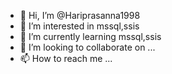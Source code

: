 - 👋 Hi, I’m @Hariprasanna1998
- 👀 I’m interested in mssql,ssis
- 🌱 I’m currently learning mssql,ssis
- 💞️ I’m looking to collaborate on ...
- 📫 How to reach me ...

<!---
Hariprasanna1998/Hariprasanna1998 is a ✨ special ✨ repository because its `README.md` (this file) appears on your GitHub profile.
You can click the Preview link to take a look at your changes.
--->
